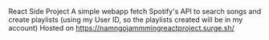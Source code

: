 React Side Project
A simple webapp fetch Spotify's API to search songs and create playlists (using my User ID, so the playlists created will be in my account)
Hosted on https://namngojammmingreactproject.surge.sh/
